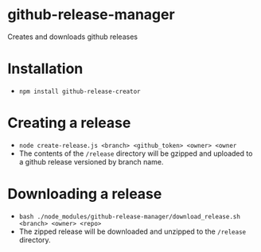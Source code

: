 # github-release-manager
Creates and downloads github releases

# Installation
- `npm install github-release-creator`

# Creating a release
- `node create-release.js <branch> <github_token> <owner> <owner`
- The contents of the `/release` directory will be gzipped and uploaded to a github release versioned by branch name.

# Downloading a release
- `bash ./node_modules/github-release-manager/download_release.sh <branch> <owner> <repo>` 
- The zipped release will be downloaded and unzipped to the `/release` directory.
